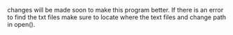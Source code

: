 changes will be made soon to make this program better. If there is an error to find the txt files make sure to locate where the text files and change path in open(). 
